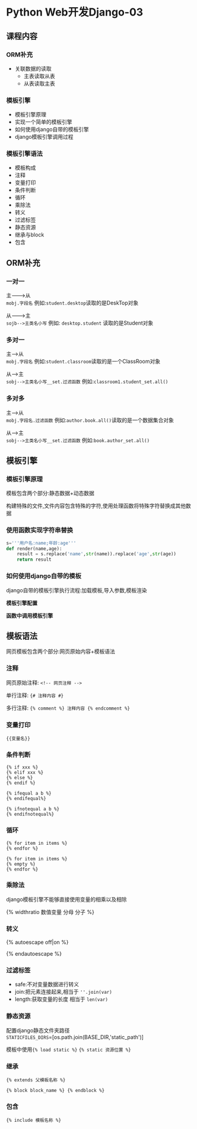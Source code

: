 # Python Web开发Django-03

## 课程内容

### ORM补充

- 关联数据的读取
    - 主表读取从表
    - 从表读取主表

### 模板引擎

- 模板引擎原理
- 实现一个简单的模板引擎
- 如何使用django自带的模板引擎
- django模板引擎调用过程

### 模板引擎语法

- 模板构成
- 注释
- 变量打印
- 条件判断
- 循环
- 乘除法
- 转义
- 过滤标签
- 静态资源 
- 继承与block
- 包含

## ORM补充

### 一对一

主--->从   
`mobj.字段名` 例如:`student.desktop`读取的是DeskTop对象

从--->主  
`sojb-->主类名小写` 例如: `desktop.student` 读取的是Student对象

### 多对一

主-->从  
`mobj.字段名` 例如:`student.classroom`读取的是一个ClassRoom对象

从-->主  
`sobj-->主类名小写__set.过滤函数` 例如:`classroom1.student_set.all()`

### 多对多

主-->从  
`mobj.字段名.过滤函数` 例如:`author.book.all()`读取的是一个数据集合对象

从-->主  
`sobj-->主类名小写__set.过滤函数` 例如:`book.author_set.all()`

## 模板引擎

### 模板引擎原理

模板包含两个部分:静态数据+动态数据

构建特殊的文件,文件内容包含特殊的字符,使用处理函数将特殊字符替换成其他数据

### 使用函数实现字符串替换

```python
s='''用户名:name;年龄:age'''
def render(name,age):
    result = s.replace('name',str(name)).replace('age',str(age))
    return result
```

### 如何使用django自带的模板

django自带的模板引擎执行流程:加载模板,导入参数,模板渲染

**模板引擎配置**

**函数中调用模板引擎**

## 模板语法

网页模板包含两个部分:网页原始内容+模板语法

### 注释

网页原始注释: `<!-- 网页注释 -->`

单行注释: `{# 注释内容 #}`

多行注释: `{% comment %} 注释内容 {% endcomment %} `

### 变量打印

`{{变量名}}`

### 条件判断

```
{% if xxx %}
{% elif xxx %}
{% else %}
{% endif %}

{% ifequal a b %}
{% endifequal%}

{% ifnotequal a b %}
{% endifnotequal%}

```

### 循环

```
{% for item in items %}
{% endfor %}

{% for item in items %}
{% empty %} 
{% endfor %}

```

### 乘除法

django模板引擎不能够直接使用变量的相乘以及相除

{% widthratio 数值变量 分母 分子 %} 

### 转义

{% autoescape off|on %}

{% endautoescape %}

### 过滤标签

- safe:不对变量数据进行转义
- join:把元素连接起来,相当于 `''.join(var)`
- length:获取变量的长度 相当于 `len(var)`

### 静态资源

配置django静态文件夹路径  
`STATICFILES_DIRS`=[os.path.join(BASE_DIR,'static_path')]

模板中使用`{% load static %}` `{% static 资源位置 %}`

### 继承
`{% extends 父模板名称 %}`  

`{% block block_name %} {% endblock %}`

### 包含

`{% include 模板名称 %}`



